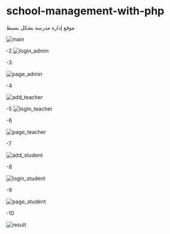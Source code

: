 # school-management-with-php
موقع إدارة مدرسة بشكل بسيط 

![main](https://github.com/user-attachments/assets/1642dd63-27f2-4b97-9f41-d1c623cc611a)

-2
![login_admin](https://github.com/user-attachments/assets/cfa9a7e6-b155-4f9a-894c-f03ca4f0a2fe)

-3

![page_admin](https://github.com/user-attachments/assets/b42f4313-bca4-4246-929a-6ff0027727e4)

-4

![add_teacher](https://github.com/user-attachments/assets/1af09ccd-dd12-40cb-a83a-aa662086b36e)

-5
![login_teacher](https://github.com/user-attachments/assets/e0924554-da5b-4585-b823-1732193605bb)

-6

![page_teacher](https://github.com/user-attachments/assets/e55a1d60-809e-4760-bde5-d109aefd673c)

-7

![add_student](https://github.com/user-attachments/assets/194e73c0-98a6-4103-8309-489885ae2c38)

-8

![login_student](https://github.com/user-attachments/assets/b2609866-15e6-4a91-8422-d6d337dddf40)

-9

![page_student](https://github.com/user-attachments/assets/6d46a2d7-760f-4ed9-93c2-be7ffb0a61fe)

-10

![result](https://github.com/user-attachments/assets/37633a72-249a-482d-9fcc-66c9cd8c2422)
